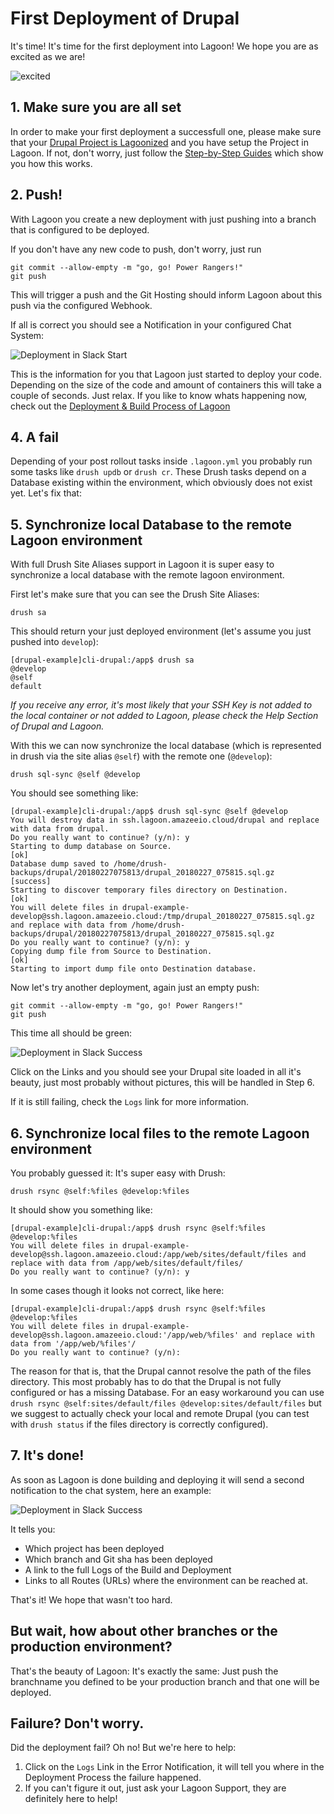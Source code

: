 # First Deployment of Drupal

It's time! It's time for the first deployment into Lagoon! We hope you are as excited as we are!

![excited](https://i.giphy.com/media/7kVRZwYRwF1ok/giphy-downsized.gif)

## 1. Make sure you are all set

In order to make your first deployment a successfull one, please make sure that your [Drupal Project is Lagoonized](./lagoonize.md) and you have setup the Project in Lagoon. If not, don't worry, just follow the [Step-by-Step Guides](../index.md) which show you how this works.

## 2. Push!

With Lagoon you create a new deployment with just pushing into a branch that is configured to be deployed.

If you don't have any new code to push, don't worry, just run

    git commit --allow-empty -m "go, go! Power Rangers!"
    git push

This will trigger a push and the Git Hosting should inform Lagoon about this push via the configured Webhook.

If all is correct you should see a Notification in your configured Chat System:

![Deployment in Slack Start](/images/first_deployment_slack_start.jpg)

This is the information for you that Lagoon just started to deploy your code. Depending on the size of the code and amount of containers this will take a couple of seconds. Just relax. If you like to know whats happening now, check out the [Deployment & Build Process of Lagoon](../build_deploy_process.md)

## 4. A fail

Depending of your post rollout tasks inside `.lagoon.yml` you probably run some tasks like `drush updb` or `drush cr`. These Drush tasks depend on a Database existing within the environment, which obviously does not exist yet. Let's fix that:

## 5. Synchronize local Database to the remote Lagoon environment

With full Drush Site Aliases support in Lagoon it is super easy to synchronize a local database with the remote lagoon environment.

First let's make sure that you can see the Drush Site Aliases:

    drush sa

This should return your just deployed environment (let's assume you just pushed into `develop`):

    [drupal-example]cli-drupal:/app$ drush sa
    @develop
    @self
    default

*If you receive any error, it's most likely that your SSH Key is not added to the local container or not added to Lagoon, please check the Help Section of Drupal and Lagoon.*

With this we can now synchronize the local database (which is represented in drush via the site alias `@self`) with the remote one (`@develop`):

    drush sql-sync @self @develop

You should see something like:

    [drupal-example]cli-drupal:/app$ drush sql-sync @self @develop
    You will destroy data in ssh.lagoon.amazeeio.cloud/drupal and replace with data from drupal.
    Do you really want to continue? (y/n): y
    Starting to dump database on Source.                                                                              [ok]
    Database dump saved to /home/drush-backups/drupal/20180227075813/drupal_20180227_075815.sql.gz               [success]
    Starting to discover temporary files directory on Destination.                                                    [ok]
    You will delete files in drupal-example-develop@ssh.lagoon.amazeeio.cloud:/tmp/drupal_20180227_075815.sql.gz and replace with data from /home/drush-backups/drupal/20180227075813/drupal_20180227_075815.sql.gz
    Do you really want to continue? (y/n): y
    Copying dump file from Source to Destination.                                                                     [ok]
    Starting to import dump file onto Destination database.

Now let's try another deployment, again just an empty push:

    git commit --allow-empty -m "go, go! Power Rangers!"
    git push

This time all should be green:

![Deployment in Slack Success](/images/first_deployment_slack_2nd_success.jpg)

Click on the Links and you should see your Drupal site loaded in all it's beauty, just most probably without pictures, this will be handled in Step 6.

If it is still failing, check the `Logs` link for more information.

## 6. Synchronize local files to the remote Lagoon environment

You probably guessed it: It's super easy with Drush:

    drush rsync @self:%files @develop:%files

It should show you something like:

    [drupal-example]cli-drupal:/app$ drush rsync @self:%files @develop:%files
    You will delete files in drupal-example-develop@ssh.lagoon.amazeeio.cloud:/app/web/sites/default/files and replace with data from /app/web/sites/default/files/
    Do you really want to continue? (y/n): y

In some cases though it looks not correct, like here:

    [drupal-example]cli-drupal:/app$ drush rsync @self:%files @develop:%files
    You will delete files in drupal-example-develop@ssh.lagoon.amazeeio.cloud:'/app/web/%files' and replace with data from '/app/web/%files'/
    Do you really want to continue? (y/n):

The reason for that is, that the Drupal cannot resolve the path of the files directory. This most probably has to do that the Drupal is not fully configured or has a missing Database. For an easy workaround you can use `drush rsync @self:sites/default/files @develop:sites/default/files` but we suggest to actually check your local and remote Drupal (you can test with `drush status` if the files directory is correctly configured).


## 7. It's done!

As soon as Lagoon is done building and deploying it will send a second notification to the chat system, here an example:

![Deployment in Slack Success](/images/first_deployment_slack_success.jpg)

It tells you:

- Which project has been deployed
- Which branch and Git sha has been deployed
- A link to the full Logs of the Build and Deployment
- Links to all Routes (URLs) where the environment can be reached at.

That's it! We hope that wasn't too hard.

## But wait, how about other branches or the production environment?

That's the beauty of Lagoon: It's exactly the same: Just push the branchname you defined to be your production branch and that one will be deployed.

## Failure? Don't worry.

Did the deployment fail? Oh no! But we're here to help:

1. Click on the `Logs` Link in the Error Notification, it will tell you where in the Deployment Process the failure happened.
2. If you can't figure it out, just ask your Lagoon Support, they are definitely here to help!
